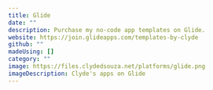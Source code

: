 ```yaml
---
title: Glide
date: ""
description: Purchase my no-code app templates on Glide.
website: https://join.glideapps.com/templates-by-clyde
github: ""
madeUsing: []
category: ""
image: https://files.clydedsouza.net/platforms/glide.png
imageDescription: Clyde's apps on Glide
---
```

